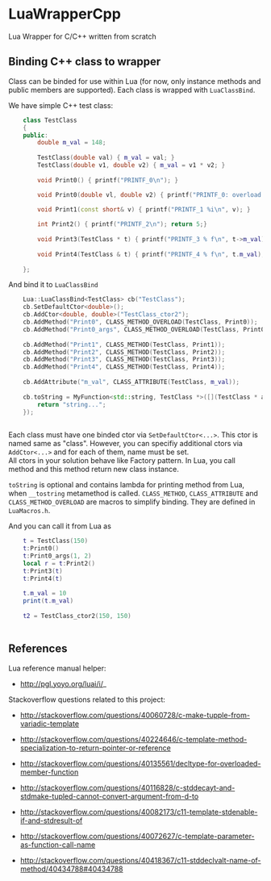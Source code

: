 # LuaWrapperCpp
Lua Wrapper for C/C++ written from scratch

Binding C++ class to wrapper
------------------------------------------

Class can be binded for use within Lua (for now, only instance methods and public members are supported). 
Each class is wrapped with `LuaClassBind`.

We have simple C++ test class:
````c++
	class TestClass
    {
    public:
        double m_val = 148;
		
		TestClass(double val) { m_val = val; }
		TestClass(double v1, double v2) { m_val = v1 * v2; }
				
		void Print0() { printf("PRINTF_0\n"); }

		void Print0(double vl, double v2) { printf("PRINTF_0: overload %f %f\n", vl, v2); }

		void Print1(const short& v) { printf("PRINTF_1 %i\n", v); }
        
		int Print2() { printf("PRINTF_2\n"); return 5;}
		
		void Print3(TestClass * t) { printf("PRINTF_3 % f\n", t->m_val);}
		
		void Print4(TestClass & t) { printf("PRINTF_4 % f\n", t.m_val);}
		
    };	
````

And bind it to `LuaClassBind`
````c++
	Lua::LuaClassBind<TestClass> cb("TestClass");	
	cb.SetDefaultCtor<double>();
	cb.AddCtor<double, double>("TestClass_ctor2");
	cb.AddMethod("Print0", CLASS_METHOD_OVERLOAD(TestClass, Print0));
	cb.AddMethod("Print0_args", CLASS_METHOD_OVERLOAD(TestClass, Print0, double, double));
			
	cb.AddMethod("Print1", CLASS_METHOD(TestClass, Print1));
	cb.AddMethod("Print2", CLASS_METHOD(TestClass, Print2));
	cb.AddMethod("Print3", CLASS_METHOD(TestClass, Print3));
	cb.AddMethod("Print4", CLASS_METHOD(TestClass, Print4));
	
	cb.AddAttribute("m_val", CLASS_ATTRIBUTE(TestClass, m_val));
		
	cb.toString = MyFunction<std::string, TestClass *>([](TestClass * a) -> std::string {
		return "string...";
	});
	
````
Each class must have one binded ctor via `SetDefaultCtor<...>`. This ctor is named same as "class". 
However, you can specifiy additional ctors via `AddCtor<...>` and for each of them, name must be set.  
All ctors in your solution behave like Factory pattern. In Lua, you call method and this method return new class instance.


`toString` is optional and contains lambda for printing method from Lua, when `__tostring` metamethod is called.
`CLASS_METHOD`, `CLASS_ATTRIBUTE` and `CLASS_METHOD_OVERLOAD` are macros to simplify binding. They are defined in `LuaMacros.h`.

And you can call it from Lua as
````lua
	t = TestClass(150)
	t:Print0()
	t:Print0_args(1, 2)
	local r = t:Print2()
	t:Print3(t)
	t:Print4(t)
	
	t.m_val = 10
	print(t.m_val)
	
	t2 = TestClass_ctor2(150, 150)
	
````


References
------------------------------------------

Lua reference manual helper:

* http://pgl.yoyo.org/luai/i/_

Stackoverflow questions related to this project:

* http://stackoverflow.com/questions/40060728/c-make-tupple-from-variadic-template

* http://stackoverflow.com/questions/40224646/c-template-method-specialization-to-return-pointer-or-reference

* http://stackoverflow.com/questions/40135561/decltype-for-overloaded-member-function

* http://stackoverflow.com/questions/40116828/c-stddecayt-and-stdmake-tupled-cannot-convert-argument-from-d-to

* http://stackoverflow.com/questions/40082173/c11-template-stdenable-if-and-stdresult-of

* http://stackoverflow.com/questions/40072627/c-template-parameter-as-function-call-name

* http://stackoverflow.com/questions/40418367/c11-stddeclvalt-name-of-method/40434788#40434788